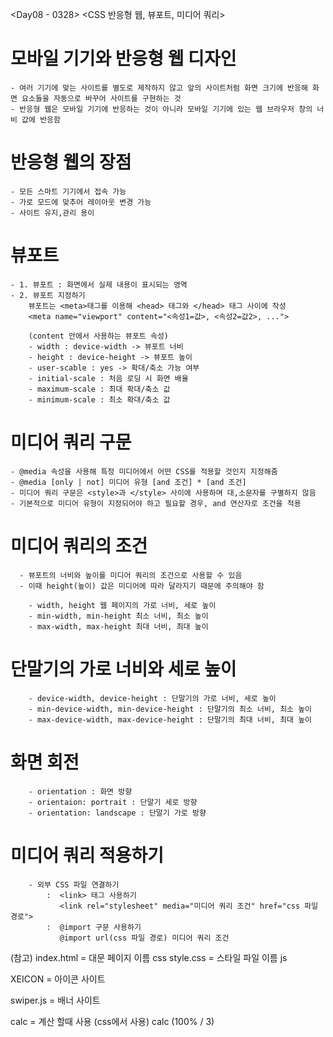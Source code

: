 <Day08 - 0328>
<CSS 반응형 웹, 뷰포트, 미디어 쿼리>

# 모바일 기기와 반응형 웹 디자인
    - 여러 기기에 맞는 사이트를 별도로 제작하지 않고 앞의 사이트처럼 화면 크기에 반응해 화면 요소들을 자동으로 바꾸어 사이트를 구현하는 것
    - 반응형 웹은 모바일 기기에 반응하는 것이 아니라 모바일 기기에 있는 웹 브라우저 창의 너비 값에 반응함


# 반응형 웹의 장점
    - 모든 스마트 기기에서 접속 가능
    - 가로 모드에 맞추어 레이아웃 변경 가능
    - 사이트 유지,관리 용이


# 뷰포트
    - 1. 뷰포트 : 화면에서 실제 내용이 표시되는 영역
    - 2. 뷰포트 지정하기
        뷰포트는 <meta>태그를 이용해 <head> 태그와 </head> 태그 사이에 작성
        <meta name="viewport" content="<속성1=값>, <속성2=값2>, ...">

        (content 안에서 사용하는 뷰포트 속성)
        - width : device-width -> 뷰포트 너비
        - height : device-height -> 뷰포트 높이
        - user-scable : yes -> 확대/축소 가능 여부
        - initial-scale : 처음 로딩 시 화면 배율
        - maximum-scale : 최대 확대/축소 값
        - minimum-scale : 최소 확대/축소 값


# 미디어 쿼리 구문
    - @media 속성을 사용해 특정 미디어에서 어떤 CSS를 적용할 것인지 지정해줌
    - @media [only | not] 미디어 유형 [and 조건] * [and 조건]
    - 미디어 쿼리 구문은 <style>과 </style> 사이에 사용하며 대,소문자를 구별하지 않음
    - 기본적으로 미디어 유형이 지정되어야 하고 필요할 경우, and 연산자로 조건을 적용

# 미디어 쿼리의 조건
      - 뷰포트의 너비와 높이를 미디어 쿼리의 조건으로 사용할 수 있음
      - 이때 height(높이) 값은 미디어에 따라 달라지기 때문에 주의해야 함

        - width, height	웹 페이지의 가로 너비, 세로 높이
        - min-width, min-height	최소 너비, 최소 높이
        - max-width, max-height	최대 너비, 최대 높이


# 단말기의 가로 너비와 세로 높이
        - device-width, device-height : 단말기의 가로 너비, 세로 높이
        - min-device-width, min-device-height : 단말기의 최소 너비, 최소 높이
        - max-device-width, max-device-height : 단말기의 최대 너비, 최대 높이


# 화면 회전
        - orientation : 화면 방향
        - orientaion: portrait : 단말기 세로 방향
        - orientation: landscape : 단말기 가로 방향


# 미디어 쿼리 적용하기
        - 외부 CSS 파일 연결하기 
            :  <link> 태그 사용하기
               <link rel="stylesheet" media="미디어 쿼리 조건" href="css 파일 경로">
            :  @import 구문 사용하기 
               @import url(css 파일 경로) 미디어 쿼리 조건



(참고)
index.html = 대문 페이지 이름
    css
        style.css = 스타일 파일 이름
    js

  XEICON = 아이콘 사이트

  swiper.js = 배너 사이트

  calc = 계산 할때 사용 (css에서 사용)
    calc (100% / 3)

